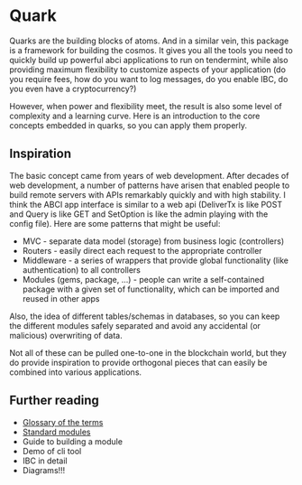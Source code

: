 # Quark

Quarks are the building blocks of atoms. And in a similar vein, this
package is a framework for building the cosmos. It gives you all the tools
you need to quickly build up powerful abci applications to run on tendermint,
while also providing maximum flexibility to customize aspects of your
application (do you require fees, how do you want to log messages, do you
enable IBC, do you even have a cryptocurrency?)

However, when power and flexibility meet, the result is also some level of
complexity and a learning curve.  Here is an introduction to the core concepts
embedded in quarks, so you can apply them properly.

## Inspiration

The basic concept came from years of web development.  After decades of web
development, a number of patterns have arisen that enabled people to build
remote servers with APIs remarkably quickly and with high stability.
I think the ABCI app interface is similar to a web api (DeliverTx is like POST
and Query is like GET and SetOption is like the admin playing with the config
file). Here are some patterns that might be useful:

* MVC - separate data model (storage) from business logic (controllers)
* Routers - easily direct each request to the appropriate controller
* Middleware - a series of wrappers that provide global functionality (like
  authentication) to all controllers
* Modules (gems, package, ...) - people can write a self-contained package
  with a given set of functionality, which can be imported and reused in
  other apps

Also, the idea of different tables/schemas in databases, so you can keep the
different modules safely separated and avoid any accidental (or malicious)
overwriting of data.

Not all of these can be pulled one-to-one in the blockchain world, but they do
provide inspiration to provide orthogonal pieces that can easily be combined
into various applications.

## Further reading

* [Glossary of the terms](glossary.md)
* [Standard modules](stdlib.md)
* Guide to building a module
* Demo of cli tool
* IBC in detail
* Diagrams!!!
